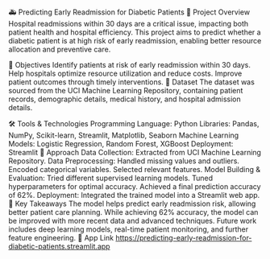 🚑 Predicting Early Readmission for Diabetic Patients
📌 Project Overview
Hospital readmissions within 30 days are a critical issue, impacting both patient health and hospital efficiency. This project aims to predict whether a diabetic patient is at high risk of early readmission, enabling better resource allocation and preventive care.

🎯 Objectives
Identify patients at risk of early readmission within 30 days.
Help hospitals optimize resource utilization and reduce costs.
Improve patient outcomes through timely interventions.
📂 Dataset
The dataset was sourced from the UCI Machine Learning Repository, containing patient records, demographic details, medical history, and hospital admission details.

🛠️ Tools & Technologies
Programming Language: Python
Libraries: Pandas, NumPy, Scikit-learn, Streamlit, Matplotlib, Seaborn
Machine Learning Models: Logistic Regression, Random Forest, XGBoost
Deployment: Streamlit
🔬 Approach
Data Collection: Extracted from UCI Machine Learning Repository.
Data Preprocessing:
Handled missing values and outliers.
Encoded categorical variables.
Selected relevant features.
Model Building & Evaluation:
Tried different supervised learning models.
Tuned hyperparameters for optimal accuracy.
Achieved a final prediction accuracy of 62%.
Deployment: Integrated the trained model into a Streamlit web app.
🌟 Key Takeaways
The model helps predict early readmission risk, allowing better patient care planning.
While achieving 62% accuracy, the model can be improved with more recent data and advanced techniques.
Future work includes deep learning models, real-time patient monitoring, and further feature engineering.
📌 App Link
https://predicting-early-readmission-for-diabetic-patients.streamlit.app
